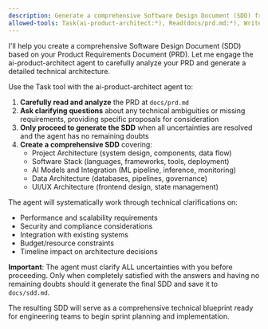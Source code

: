 ```yaml
---
description: Generate a comprehensive Software Design Document (SDD) from an existing Product Requirements Document (PRD)
allowed-tools: Task(ai-product-architect:*), Read(docs/prd.md:*), Write(docs/sdd.md:*)
---
```


I'll help you create a comprehensive Software Design Document (SDD) based on your Product Requirements Document (PRD). Let me engage the ai-product-architect agent to carefully analyze your PRD and generate a detailed technical architecture.

Use the Task tool with the ai-product-architect agent to:

1. **Carefully read and analyze** the PRD at `docs/prd.md`
2. **Ask clarifying questions** about any technical ambiguities or missing requirements, providing specific proposals for consideration
3. **Only proceed to generate the SDD** when all uncertainties are resolved and the agent has no remaining doubts
4. **Create a comprehensive SDD** covering:
   - Project Architecture (system design, components, data flow)
   - Software Stack (languages, frameworks, tools, deployment)
   - AI Models and Integration (ML pipeline, inference, monitoring)
   - Data Architecture (databases, pipelines, governance)
   - UI/UX Architecture (frontend design, state management)

The agent will systematically work through technical clarifications on:
- Performance and scalability requirements
- Security and compliance considerations
- Integration with existing systems
- Budget/resource constraints
- Timeline impact on architecture decisions

**Important**: The agent must clarify ALL uncertainties with you before proceeding. Only when completely satisfied with the answers and having no remaining doubts should it generate the final SDD and save it to `docs/sdd.md`.

The resulting SDD will serve as a comprehensive technical blueprint ready for engineering teams to begin sprint planning and implementation.